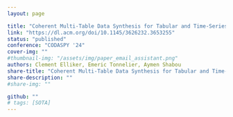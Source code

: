 ```yaml
---
layout: page

title: "Coherent Multi-Table Data Synthesis for Tabular and Time-Series Data with GANs"
link: "https://dl.acm.org/doi/10.1145/3626232.3653255"
status: "published"
conference: "CODASPY '24"
cover-img: ""
#thumbnail-img: "/assets/img/paper_email_assistant.png"
authors: Clement Elliker, Emeric Tonnelier, Aymen Shabou
share-title: "Coherent Multi-Table Data Synthesis for Tabular and Time-Series Data with GANs"
share-description: ""
#share-img: ""

github: ""
# tags: [SOTA]
---
```

